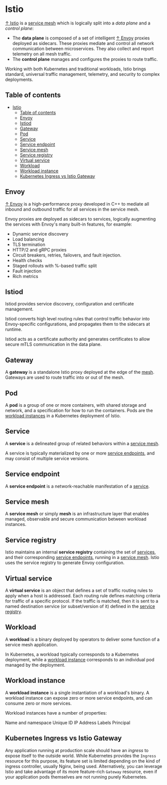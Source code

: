 # Istio

[↑ Istio](https://istio.io) is a [service mesh](#service-mesh) which is logically split into a *data plane* and a *control plane*:

- The **data plane** is composed of a set of intelligent [↑ Envoy](https://www.envoyproxy.io) proxies deployed as sidecars. These proxies mediate and control all network communication between microservices. They also collect and report telemetry on all mesh traffic.
- The **control plane** manages and configures the proxies to route traffic.

Working with both Kubernetes and traditional workloads, Istio brings standard, universal traffic management, telemetry, and security to complex deployments.

## Table of contents

- [Istio](#istio)
  - [Table of contents](#table-of-contents)
  - [Envoy](#envoy)
  - [Istiod](#istiod)
  - [Gateway](#gateway)
  - [Pod](#pod)
  - [Service](#service)
  - [Service endpoint](#service-endpoint)
  - [Service mesh](#service-mesh)
  - [Service registry](#service-registry)
  - [Virtual service](#virtual-service)
  - [Workload](#workload)
  - [Workload instance](#workload-instance)
  - [Kubernetes Ingress vs Istio Gateway](#kubernetes-ingress-vs-istio-gateway)

## Envoy

[↑ Envoy](https://www.envoyproxy.io) is a high-performance proxy developed in C++ to mediate all inbound and outbound traffic for all services in the service mesh.

Envoy proxies are deployed as sidecars to services, logically augmenting the services with Envoy's many built-in features, for example:

- Dynamic service discovery
- Load balancing
- TLS termination
- HTTP/2 and gRPC proxies
- Circuit breakers, retries, failovers, and fault injection.
- Health checks
- Staged rollouts with %-based traffic split
- Fault injection
- Rich metrics

## Istiod

Istiod provides service discovery, configuration and certificate management.

Istiod converts high level routing rules that control traffic behavior into Envoy-specific configurations, and propagates them to the sidecars at runtime.

Istiod acts as a certificate authority and generates certificates to allow secure mTLS communication in the data plane.

## Gateway

A **gateway** is a standalone Istio proxy deployed at the edge of the [mesh](#service-mesh). Gateways are used to route traffic into or out of the mesh.

## Pod

A **pod** is a group of one or more containers, with shared storage and network, and a specification for how to run the containers. Pods are the [workload instances](#workload-instance) in a Kubernetes deployment of Istio.

## Service

A **service** is a delineated group of related behaviors within a [service mesh](#service-mesh).

A service is typically materialized by one or more [service endpoints](#service-endpoint), and may consist of multiple service versions.

## Service endpoint

A **service endpoint** is a network-reachable manifestation of a [service](#service).

## Service mesh

A **service mesh** or simply **mesh** is an infrastructure layer that enables managed, observable and secure communication between workload instances.

## Service registry

Istio maintains an internal **service registry** containing the set of [services](#service), and their corresponding [service endpoints](#service-endpoint), running in a [service mesh](#service-mesh). Istio uses the service registry to generate Envoy configuration.

## Virtual service

A **virtual service** is an object that defines a set of traffic routing rules to apply when a host is addressed. Each routing rule defines matching criteria for traffic of a specific protocol. If the traffic is matched, then it is sent to a named destination service (or subset/version of it) defined in the [service registry](#service-registry).

## Workload

A **workload** is a binary deployed by operators to deliver some function of a service mesh application.

In Kubernetes, a workload typically corresponds to a Kubernetes deployment, while a [workload instance](#workload-instance) corresponds to an individual pod managed by the deployment.

## Workload instance

A **workload instance** is a single instantiation of a workload's binary. A workload instance can expose zero or more service endpoints, and can consume zero or more services.

Workload instances have a number of properties:

Name and namespace
Unique ID
IP Address
Labels
Principal

## Kubernetes Ingress vs Istio Gateway

Any application running at production scale should have an *ingress* to expose itself to the outside world. While Kubernetes provides the `Ingress` resource for this purpose, its feature set is limited depending on the kind of ingress controller, usually Nginx, being used. Alternatively, you can leverage Istio and take advantage of its more feature-rich `Gateway` resource, even if your application pods themselves are not running purely Kubernetes.
